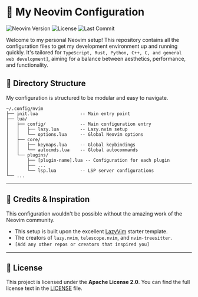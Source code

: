 # 💫 My Neovim Configuration

![Neovim Version](https://img.shields.io/badge/Neovim-0.10+-blueviolet?style=for-the-badge&logo=neovim)
![License](https://img.shields.io/badge/License-Apache_2.0-blue.svg?style=for-the-badge)
![Last Commit](https://img.shields.io/github/last-commit/MuazTPM-YT/neovim-dotfiles?style=for-the-badge)

Welcome to my personal Neovim setup! This repository contains all the configuration files to get my development environment up and running quickly. It's tailored for `TypeScript, Rust, Python, C++, C, and general web development]`, aiming for a balance between aesthetics, performance, and functionality.

## 📂 Directory Structure

My configuration is structured to be modular and easy to navigate.

```
~/.config/nvim
├── init.lua                -- Main entry point
├── lua/
│   ├── config/             -- Main configuration entry
│   │   ├── lazy.lua        -- Lazy.nvim setup
│   │   └── options.lua     -- Global Neovim options
│   ├── core/
│   │   ├── keymaps.lua     -- Global keybindings
│   │   └── autocmds.lua    -- Global autocommands
│   └── plugins/
│       ├── [plugin-name].lua -- Configuration for each plugin
│       ├── ...
│       └── lsp.lua         -- LSP server configurations
└── ...
```

***

## 🙏 Credits & Inspiration

This configuration wouldn't be possible without the amazing work of the Neovim community.

* This setup is built upon the excellent [LazyVim](https://www.lazyvim.org/) starter template.
* The creators of `lazy.nvim`, `telescope.nvim`, and `nvim-treesitter`.
* `[Add any other repos or creators that inspired you]`

***

## 📄 License

This project is licensed under the **Apache License 2.0**. You can find the full license text in the [LICENSE](LICENSE) file.
